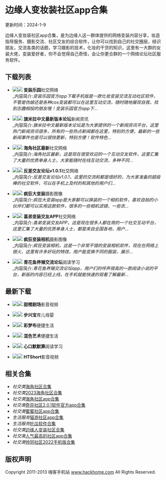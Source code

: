 # 边缘人变妆装社区app合集

更新时间：2024-1-9

边缘人变妆装社区app合集，是为边缘人这一群体提供的网络变装内容分享，妆造指导服务、摄影交流、社区交友的综合软件，让你可以找到自己的社交圈层，结识朋友，交流各类的话题，学习摄影的技术，化妆的干货的知识，这里有一大群的女装大佬，变装爱好者，你不会觉得自己奇怪，会让你更合群的一个网络论坛社区服务软件。

## 下载列表

- [![](https://imgo.hackhome.com/img2016/2/25/2016022535600985_APP.png)![](https://tool.hackhome.com/qrcode.ashx?size=3&text=https://www.hackhome.com/XiaZai/SoftView_325098.html)](https://www.hackhome.com/XiaZai/SoftView_325098.html) **变装乐园**社交网络  
  _内容简介:*变装乐园官方app下载手机版是一款化妆变装交流互动社区软件，不管是伪娘还是各种cos变装都可以在这里互动交流，随时随地展现自我，找到志趣相投的朋友哦！变装乐园官方app下...*

- [![](https://imgo.hackhome.com/img2021/9/10/8/494029037_APP.jpg)![](https://tool.hackhome.com/qrcode.ashx?size=3&text=https://www.hackhome.com/soft/1174480.html)](https://www.hackhome.com/soft/1174480.html) **旗米拉中文最新版本论坛**新闻资讯  
  _内容简介:*旗米拉中文最新版本论坛是为大家提供的一个新闻资讯平台，这里热门新闻资讯很多，所有的一些热点新闻都在这里，特别的方便，最新的一些新闻事件也是可以很快更新，特别方便！软件特色...*

- [![](https://imgo.hackhome.com/img2021/4/10/14/251057824.jpg)![](https://tool.hackhome.com/qrcode.ashx?size=3&text=https://www.hackhome.com/soft/1045216.html)](https://www.hackhome.com/soft/1045216.html) **海角社区最新**社交网络  
  _内容简介:*海角社区最新，这是现在很受欢迎的一个互动交友软件，这里汇集了大量的优质单身人士，大家能随时在线互动交流，多种不同...*

- [![](https://imgo.hackhome.com/img2022/4/2/16/2022040216231273274_APP.png)![](https://tool.hackhome.com/qrcode.ashx?size=3&text=https://www.hackhome.com/soft/1122660.html)](https://www.hackhome.com/soft/1122660.html) **反差交友论坛v1.0.1**社交网络  
  _内容简介:*反差交友论坛v1.0.1，这里的交流和都是很好的，为大家准备的超级棒的社交软件，可以在手机上及时的和其他的用户们...*

- [![](https://imgo.hackhome.com/img2022/3/10/12/2022031012442743273_APP.png)![](https://tool.hackhome.com/qrcode.ashx?size=3&text=https://www.hackhome.com/soft/1116630.html)](https://www.hackhome.com/soft/1116630.html) **疯狂大变装**摄影图像  
  _内容简介:*疯狂大变装app是大家都可以换装的一个相机软件，喜欢自拍的小伙伴们都可以实用这款软件，很多的一些相机滤镜，一些衣...*

- [![](https://imgo.hackhome.com/img2021/6/16/17/135224476.jpg)![](https://tool.hackhome.com/qrcode.ashx?size=3&text=https://www.hackhome.com/soft/1075332.html)](https://www.hackhome.com/soft/1075332.html) **喜弟变装交友APP**社交网络  
  _内容简介:*喜弟变装交友APP，这是现在很多人都在用的一个社交互动平台，这里汇集了大量的优质单身人士，都是来自全国各地，用户...*

- [![](https://imgo.hackhome.com/img2021/7/13/17/322380075.png)![](https://tool.hackhome.com/qrcode.ashx?size=3&text=https://www.hackhome.com/soft/1057052.html)](https://www.hackhome.com/soft/1057052.html) **疯狂变装相机**摄影图像  
  _内容简介:*疯狂变装相机，这是一个非常不错的变装相机软件，现在在网络上很火，这里有许多好玩的特效，用户能变换不同的服装，展示...*

- [![](https://imgo.hackhome.com/img2021/4/16/9/49636664_APP.png)![](https://tool.hackhome.com/qrcode.ashx?size=3&text=https://www.hackhome.com/soft/1037334.html)](https://www.hackhome.com/soft/1037334.html) **青花鱼养殖交流论坛**阅读学习  
  _内容简介:*青花鱼养殖交流论坛app，用户们的呼声很高的一款阅读小说的平台，新版的内容已经上线，在手机就能快速的观看了解最新...*

## 最新下载

- [![](https://imgo.hackhome.com/img2024/12/9/17/2024120917495825001_APP.jpg)![](https://tool.hackhome.com/qrcode.ashx?size=3&text=https://www.hackhome.com/soft/1308547.html)](https://www.hackhome.com/soft/1308547.html) **甜橙剧场**影音视频

- [![](https://imgo.hackhome.com/img2024/12/9/17/2024120917361828145_APP.png)![](https://tool.hackhome.com/qrcode.ashx?size=3&text=https://www.hackhome.com/soft/1308546.html)](https://www.hackhome.com/soft/1308546.html) **步兴宝**育儿母婴

- [![](https://imgo.hackhome.com/img2024/12/9/17/2024120917270986010_APP.jpg)![](https://tool.hackhome.com/qrcode.ashx?size=3&text=https://www.hackhome.com/soft/1308545.html)](https://www.hackhome.com/soft/1308545.html) **彩梦布**便捷生活

- [![](https://imgo.hackhome.com/img2024/12/9/17/2024120917185731504_APP.jpg)![](https://tool.hackhome.com/qrcode.ashx?size=3&text=https://www.hackhome.com/soft/1308544.html)](https://www.hackhome.com/soft/1308544.html) **混色艺术**便捷生活

- [![](https://imgo.hackhome.com/img2024/12/9/17/2024120917055686530_APP.jpg)![](https://tool.hackhome.com/qrcode.ashx?size=3&text=https://www.hackhome.com/soft/1308543.html)](https://www.hackhome.com/soft/1308543.html) **心口默默算**阅读学习

- [![](https://imgo.hackhome.com/img2024/12/7/11/2024120711480738145_APP.jpg)![](https://tool.hackhome.com/qrcode.ashx?size=3&text=https://www.hackhome.com/soft/1308529.html)](https://www.hackhome.com/soft/1308529.html) **HTShort**影音视频

## 相关合集

- _社交类_[海角社区合集](https://www.hackhome.com/zt/haijsq/ "海角社区合集")
- _社交类_[2023海角社区合集](https://www.hackhome.com/zt/2021haijiaoshequhj/ "2023海角社区合集")
- _社交类_[海角社区app合集](https://www.hackhome.com/zt/haijiaoshequ/ "海角社区app合集")
- _社交类_[奇异社区2.0.1软件官方app合集](https://www.hackhome.com/zt/qysq201rjgapphj/ "奇异社区2.0.1软件官方app合集")
- _社交类_[蜜蜜社区app合集](https://www.hackhome.com/zt/mmsqapp/ "蜜蜜社区app合集")
- _生活服务_[猫游社区app合集](https://www.hackhome.com/zt/mysqapphj/ "猫游社区app合集")
- _生活服务_[吃瓜软件合集](https://www.hackhome.com/zt/chiguarjhj/ "吃瓜软件合集")
- _社交类_[边缘人变装社区合集](https://www.hackhome.com/zt/byrbzsqhj/ "边缘人变装社区合集")
- _社交类_[人气最高的社区app合集](https://www.hackhome.com/zt/renqizuigaodeshequapphj/ "人气最高的社区app合集")
- _社交类_[帅同社区2022手机版合集](https://www.hackhome.com/zt/shuaitongsheq2022sjb/ "帅同社区2022手机版合集")

## 版权声明

Copyright 2011-2013 嗨客手机站 www.hackhome.com All Rights Reserved.
<!-- tcd_original_link https://www.hackhome.com/zt/byrbzzsqapphj/ -->
